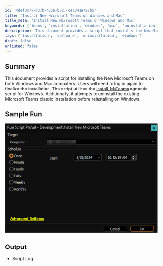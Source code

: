 ```yaml
---
id: '4def3c77-d37b-456a-b3c7-cec341a797b5'
title: 'Install New Microsoft Teams on Windows and Mac'
title_meta: 'Install New Microsoft Teams on Windows and Mac'
keywords: ['teams', 'installation', 'windows', 'mac', 'uninstallation', 'software']
description: 'This document provides a script that installs the New Microsoft Teams on both Windows and Mac computers. It includes steps for uninstalling the existing classic version on Windows and requires users to log in again to complete the installation process.'
tags: ['installation', 'software', 'uninstallation', 'windows']
draft: false
unlisted: false
---
```


## Summary

This document provides a script for installing the New Microsoft Teams on both Windows and Mac computers. Users will need to log in again to finalize the installation. The script utilizes the [Install-MsTeams](<../../powershell/Install-MSTeams.md>) agnostic script for Windows. Additionally, it attempts to uninstall the existing Microsoft Teams classic installation before reinstalling on Windows.

## Sample Run

![Sample Run](../../../static/img/Install-New-Microsoft-Teams/image_1.png)

## Output

- Script Log



